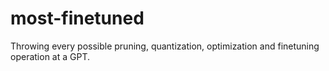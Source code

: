 # most-finetuned
Throwing every possible pruning, quantization, optimization and finetuning operation at a GPT.
